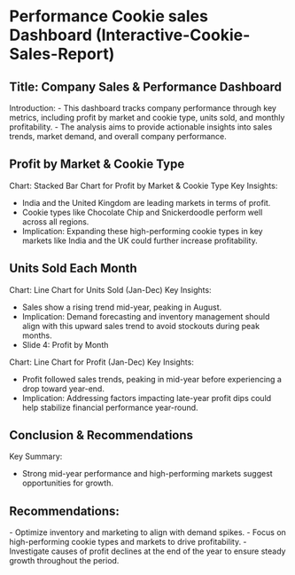 <h1>Performance Cookie sales Dashboard (Interactive-Cookie-Sales-Report) </h1>

<h2>Title: Company Sales & Performance Dashboard</h2>
Introduction:
- This dashboard tracks company performance through key metrics, including profit by market and cookie type, units sold, and monthly profitability.
- The analysis aims to provide actionable insights into sales trends, market demand, and overall company performance.

<h2>Profit by Market & Cookie Type</h2>

Chart: Stacked Bar Chart for Profit by Market & Cookie Type
Key Insights:
- India and the United Kingdom are leading markets in terms of profit.
- Cookie types like Chocolate Chip and Snickerdoodle perform well across all regions.
- Implication: Expanding these high-performing cookie types in key markets like India and the UK could further increase profitability.
  
<h2>Units Sold Each Month</h2>

Chart: Line Chart for Units Sold (Jan-Dec)
Key Insights:
- Sales show a rising trend mid-year, peaking in August.
- Implication: Demand forecasting and inventory management should align with this upward sales trend to avoid stockouts during peak months.
- Slide 4: Profit by Month

Chart: Line Chart for Profit (Jan-Dec)
Key Insights:
- Profit followed sales trends, peaking in mid-year before experiencing a drop toward year-end.
- Implication: Addressing factors impacting late-year profit dips could help stabilize financial performance year-round.

<h2>Conclusion & Recommendations</h2>

Key Summary:
- Strong mid-year performance and high-performing markets suggest opportunities for growth.

<h2>Recommendations:</h2>
- Optimize inventory and marketing to align with demand spikes.
- Focus on high-performing cookie types and markets to drive profitability.
- Investigate causes of profit declines at the end of the year to ensure steady growth throughout the period.
